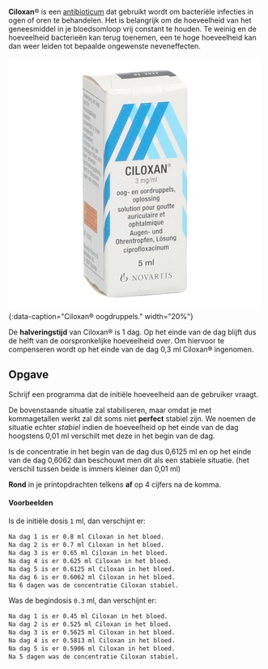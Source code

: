 **Ciloxan**® is een <a href="https://nl.wikipedia.org/wiki/Antibioticum" target="_blank">antibioticum</a> dat gebruikt wordt om bacteriële infecties in ogen of oren te behandelen. Het is belangrijk om de hoeveelheid van het geneesmiddel in je bloedsomloop vrij constant te houden. Te weinig en de hoeveelheid bacterieën kan terug toenemen, een te hoge hoeveelheid kan dan weer leiden tot bepaalde ongewenste neveneffecten.


![Ciloxan® oogdruppels.](media/ciloxan.jpg "Ciloxan® oogdruppels."){:data-caption="Ciloxan® oogdruppels." width="20%"}


De **halveringstijd** van Ciloxan® is 1 dag. Op het einde van de dag blijft dus de helft van de oorspronkelijke hoeveelheid over. Om hiervoor te compenseren wordt op het einde van de dag 0,3 ml Ciloxan® ingenomen.

## Opgave

Schrijf een programma dat de initiële hoeveelheid aan de gebruiker vraagt. 

De bovenstaande situatie zal stabiliseren, maar omdat je met kommagetallen werkt zal dit soms niet **perfect** stabiel zijn. We noemen de situatie echter *stabiel* indien de hoeveelheid op het einde van de dag hoogstens 0,01 ml verschilt met deze in het begin van de dag.

Is de concentratie in het begin van de dag dus 0,6125 ml en op het einde van de dag 0,6062 dan beschouwt men dit als een stabiele situatie. (het verschil tussen beide is immers kleiner dan 0,01 ml)

**Rond** in je printopdrachten telkens **af** op 4 cijfers na de komma.

#### Voorbeelden
Is de initiële dosis `1` ml, dan verschijnt er:

```
Na dag 1 is er 0.8 ml Ciloxan in het bloed.
Na dag 2 is er 0.7 ml Ciloxan in het bloed.
Na dag 3 is er 0.65 ml Ciloxan in het bloed.
Na dag 4 is er 0.625 ml Ciloxan in het bloed.
Na dag 5 is er 0.6125 ml Ciloxan in het bloed.
Na dag 6 is er 0.6062 ml Ciloxan in het bloed.
Na 6 dagen was de concentratie Ciloxan stabiel.
```

Was de begindosis `0.3` ml, dan verschijnt er:

```
Na dag 1 is er 0.45 ml Ciloxan in het bloed.
Na dag 2 is er 0.525 ml Ciloxan in het bloed.
Na dag 3 is er 0.5625 ml Ciloxan in het bloed.
Na dag 4 is er 0.5813 ml Ciloxan in het bloed.
Na dag 5 is er 0.5906 ml Ciloxan in het bloed.
Na 5 dagen was de concentratie Ciloxan stabiel.
```